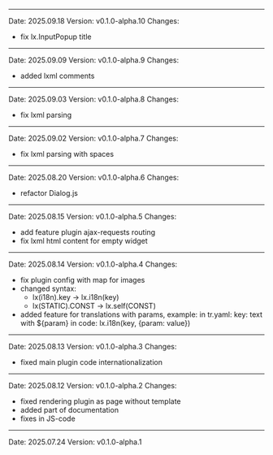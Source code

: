 ------------------------------------------------------------------------------------------------------------------------
Date: 2025.09.18
Version: v0.1.0-alpha.10
Changes:
- fix lx.InputPopup title

------------------------------------------------------------------------------------------------------------------------
Date: 2025.09.09
Version: v0.1.0-alpha.9
Changes:
- added lxml comments

------------------------------------------------------------------------------------------------------------------------
Date: 2025.09.03
Version: v0.1.0-alpha.8
Changes:
- fix lxml parsing

------------------------------------------------------------------------------------------------------------------------
Date: 2025.09.02
Version: v0.1.0-alpha.7
Changes:
- fix lxml parsing with spaces

------------------------------------------------------------------------------------------------------------------------
Date: 2025.08.20
Version: v0.1.0-alpha.6
Changes:
- refactor Dialog.js

------------------------------------------------------------------------------------------------------------------------
Date: 2025.08.15
Version: v0.1.0-alpha.5
Changes:
- add feature plugin ajax-requests routing
- fix lxml html content for empty widget

------------------------------------------------------------------------------------------------------------------------
Date: 2025.08.14
Version: v0.1.0-alpha.4
Changes:
- fix plugin config with map for images
- changed syntax:
    - lx(i18n).key  ->  lx.i18n(key)
    - lx(STATIC).CONST  ->  lx.self(CONST)
- added feature for translations with params, example:
    in tr.yaml:
        key: text with ${param}
    in code:
        lx.i18n(key, {param: value})

------------------------------------------------------------------------------------------------------------------------
Date: 2025.08.13
Version: v0.1.0-alpha.3
Changes:
- fixed main plugin code internationalization

------------------------------------------------------------------------------------------------------------------------
Date: 2025.08.12
Version: v0.1.0-alpha.2
Changes:
- fixed rendering plugin as page without template
- added part of documentation
- fixes in JS-code

------------------------------------------------------------------------------------------------------------------------
Date: 2025.07.24
Version: v0.1.0-alpha.1
